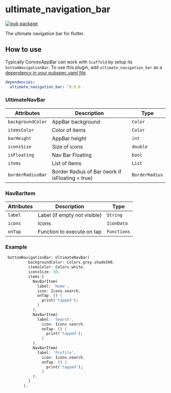 # ultimate_navigation_bar
[![pub package](https://img.shields.io/pub/v/ultimate_navigation_bar.svg)](https://pub.dev/packages/ultimate_navigation_bar)

The ultimate navigation bar for flutter.

## How to use
Typically ConvexAppBar can work with `Scaffold` by setup its `bottomNavigationBar`.
To use this plugin, add `ultimate_navigation_bar` as a [dependency in your pubspec.yaml file](https://flutter.dev/docs/development/platform-integration/platform-channels).

```yaml
dependencies:
  ultimate_navigation_bar: ^0.0.6
```

### UltimateNavBar

| Attributes      | Description                                                                          | Type |
|-----------------|------------------|------------|
| `backgroundColor` | AppBar background                                                                    | `Color` |
| `itemsColor`        | Color of items                                               | `Color` |
| `barHeight`          | AppBar height                                                                        | `int` |
| `iconsSize`          | Size of icons                                                                        | `double` |
| `isFloating`          | Nav Bar Floating                                                                        | `bool` |
|`items`| List of Items | `List` |
|`borderRadiusBar`| Border Radius of Bar (work if isFloating = true)| `BorderRadius`|

### NavBarItem

| Attributes      | Description                                                                          | Type |
|-----------------|------------------|------------|
| `label` | Label (if empty not visible)                                                                    | `String` |
| `icons`          | Icons                                                                       | `IconData` |
| `onTap`          | Function to execute on tap                                                                        | `Functions` |

### Example

``` dart
 bottomNavigationBar: UltimateNavBar(
          backgroundColor: Colors.grey.shade500,
          itemsColor: Colors.white,
          iconsSize: 30,
          items:[
            NavBarItem(
              label: 'Home',
              icon: Icons.search,
              onTap: () {
                print('tapped');
              }
            ),
            NavBarItem(
              label: 'Search',
                icon: Icons.search,
                onTap: () {
                  print('tapped');
                }
            ),
            NavBarItem(
              label: 'Profile',
                icon: Icons.search,
                onTap: () {
                  print('tapped');
                }
            ),
          ]
        ),
```
